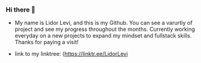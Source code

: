 ### Hi there 👋


- My name is Lidor Levi, and this is my Github. You can see a varurtiy of project and see my progress throughout the months. Currently working everyday on a new projects to expand my mindset and fullstack skills. Thanks for paying a visit!

- link to my linktree: (https://linktr.ee/LidorLevi

<!--
**LidorLevi123/LidorLevi123** is a ✨ _special_ ✨ repository because its `README.md` (this file) appears on your GitHub profile.

Here are some ideas to get you started:

- 🔭 I’m currently working on ...
- 🌱 I’m currently learning ...
- 👯 I’m looking to collaborate on ...
- 🤔 I’m looking for help with ...
- 💬 Ask me about ...
- 📫 How to reach me: ...
- 😄 Pronouns: ...
- ⚡ Fun fact: ...
-->
